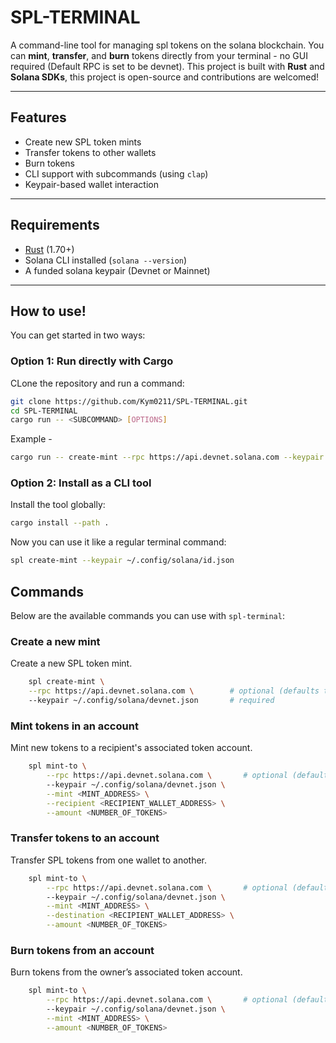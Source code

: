 # SPL-TERMINAL
A command-line tool for managing spl tokens on the solana blockchain. You can **mint**, **transfer**, and **burn** tokens directly from your terminal - no GUI required (Default RPC is set to be devnet). This project is built with **Rust** and **Solana SDKs**, this project is open-source and contributions are welcomed!

---

## Features
- Create new SPL token mints
- Transfer tokens to other wallets
- Burn tokens
- CLI support with subcommands (using `clap`)
- Keypair-based wallet interaction

---

## Requirements
- [Rust](https://rust-lang-org) (1.70+)
- Solana CLI installed (`solana --version`)
- A funded solana keypair (Devnet or Mainnet)

---

## How to use!
You can get started in two ways:

### Option 1: Run directly with Cargo
CLone the repository and run a command:

```bash
git clone https://github.com/Kym0211/SPL-TERMINAL.git
cd SPL-TERMINAL
cargo run -- <SUBCOMMAND> [OPTIONS]
```

Example - 

```bash
cargo run -- create-mint --rpc https://api.devnet.solana.com --keypair ~/.config/solana/id.json
```

### Option 2: Install as a CLI tool
Install the tool globally:

```bash
cargo install --path .
```

Now you can use it like a regular terminal command:

```bash
spl create-mint --keypair ~/.config/solana/id.json
```

## Commands
Below are the available commands you can use with `spl-terminal`:

### Create a new mint 
Create a new SPL token mint.
```bash
    spl create-mint \
    --rpc https://api.devnet.solana.com \        # optional (defaults to devnet)
    --keypair ~/.config/solana/devnet.json       # required
```

### Mint tokens in an account 
Mint new tokens to a recipient's associated token account.

```bash
    spl mint-to \
        --rpc https://api.devnet.solana.com \       # optional (defaults to devnet)
        --keypair ~/.config/solana/devnet.json \
        --mint <MINT_ADDRESS> \
        --recipient <RECIPIENT_WALLET_ADDRESS> \
        --amount <NUMBER_OF_TOKENS>

```

### Transfer tokens to an account 
Transfer SPL tokens from one wallet to another.

```bash
    spl mint-to \
        --rpc https://api.devnet.solana.com \       # optional (defaults to devnet)
        --keypair ~/.config/solana/devnet.json \
        --mint <MINT_ADDRESS> \
        --destination <RECIPIENT_WALLET_ADDRESS> \
        --amount <NUMBER_OF_TOKENS>

```

### Burn tokens from an account 
Burn tokens from the owner’s associated token account.
```bash
    spl mint-to \
        --rpc https://api.devnet.solana.com \       # optional (defaults to devnet)
        --keypair ~/.config/solana/devnet.json \
        --mint <MINT_ADDRESS> \
        --amount <NUMBER_OF_TOKENS>

```